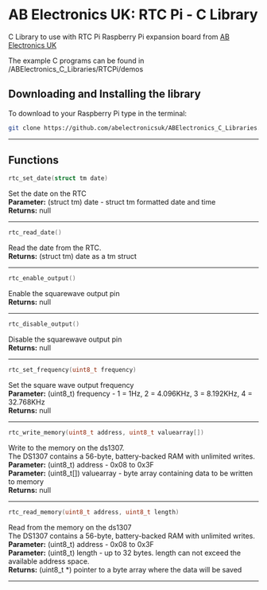 AB Electronics UK: RTC Pi - C Library
=====

C Library to use with RTC Pi Raspberry Pi expansion board from [AB Electronics UK](https://www.abelectronics.co.uk)

The example C programs can be found in /ABElectronics_C_Libraries/RTCPi/demos

Downloading and Installing the library
----------

To download to your Raspberry Pi type in the terminal:  

```bash
git clone https://github.com/abelectronicsuk/ABElectronics_C_Libraries.git
```

___  

Functions
----------

```c
rtc_set_date(struct tm date)
```

Set the date on the RTC  
**Parameter:** (struct tm) date - struct tm formatted date and time  
**Returns:** null  
___  

```c
rtc_read_date()
```

Read the date from the RTC.  
**Returns:** (struct tm) date as a tm struct  
___

```c
rtc_enable_output()
```

Enable the squarewave output pin  
**Returns:** null  
___  

```c
rtc_disable_output()
```

Disable the squarewave output pin  
**Returns:** null  
___  

```c
rtc_set_frequency(uint8_t frequency)
```

Set the square wave output frequency  
**Parameter:** (uint8_t) frequency - 1 = 1Hz, 2 = 4.096KHz, 3 = 8.192KHz, 4 = 32.768KHz  
**Returns:** null  
___  

```c
rtc_write_memory(uint8_t address, uint8_t valuearray[])
```

Write to the memory on the ds1307.  
The DS1307 contains a 56-byte, battery-backed RAM with unlimited writes.  
**Parameter:** (uint8_t) address - 0x08 to 0x3F  
**Parameter:** (uint8_t[]) valuearray - byte array containing data to be written to memory  
**Returns:** null  
___  

```c
rtc_read_memory(uint8_t address, uint8_t length)
```

Read from the memory on the ds1307  
The DS1307 contains a 56-byte, battery-backed RAM with unlimited writes.  
**Parameter:** (uint8_t) address - 0x08 to 0x3F  
**Parameter:** (uint8_t) length - up to 32 bytes.  length can not exceed the available address space.  
**Returns:** (uint8_t *) pointer to a byte array where the data will be saved  
___
